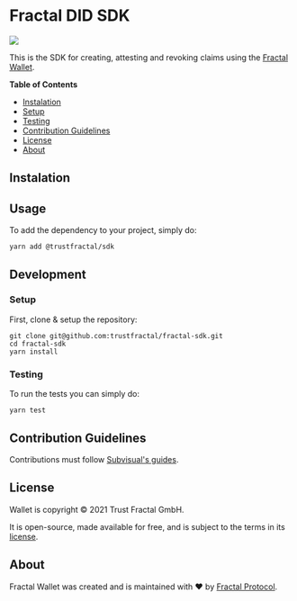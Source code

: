 # Fractal DID SDK

![][npm-shield]

This is the SDK for creating, attesting and revoking claims using the [Fractal
Wallet][fractal-wallet].

**Table of Contents**

- [Instalation](#instalation)
- [Setup](#setup)
- [Testing](#testing)
- [Contribution Guidelines](#contribution-guidelines)
- [License](#license)
- [About](#about)

## Instalation

## Usage

To add the dependency to your project, simply do:

```
yarn add @trustfractal/sdk
```

## Development

### Setup

First, clone & setup the repository:

```
git clone git@github.com:trustfractal/fractal-sdk.git
cd fractal-sdk
yarn install
```

### Testing

To run the tests you can simply do:

```
yarn test
```

## Contribution Guidelines

Contributions must follow [Subvisual's guides](https://github.com/subvisual/guides).

## License

Wallet is copyright &copy; 2021 Trust Fractal GmbH.

It is open-source, made available for free, and is subject to the terms in its [license].

## About

Fractal Wallet was created and is maintained with :heart: by [Fractal Protocol][fractal].

[npm-shield]: https://img.shields.io/npm/v/@trustfractal/sdk?style=flat-square
[license]: ./LICENSE
[fractal]: https://protocol.fractal.id/
[fractal-wallet]: https://github.com/trustfractal/wallet
